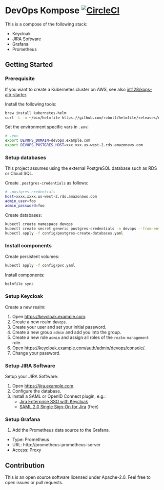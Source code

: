 # DevOps Kompose [![CircleCI](https://circleci.com/gh/int128/devops-kompose.svg?style=shield)](https://circleci.com/gh/int128/devops-kompose)

This is a compose of the following stack:

- Keycloak
- JIRA Software
- Grafana
- Prometheus

## Getting Started

### Prerequisite

If you want to create a Kubernetes cluster on AWS, see also [int128/kops-alb-starter](https://github.com/int128/kops-alb-starter).

Install the following tools:

```sh
brew install kubernetes-helm
curl -L -o ~/bin/helmfile https://github.com/roboll/helmfile/releases/download/v0.11/helmfile_darwin_amd64 && chmod +x ~/bin/helmfile
```

Set the environment specific vars in `.env`:

```sh
# .env
export DEVOPS_DOMAIN=devops.example.com
export DEVOPS_POSTGRES_HOST=xxx.xxx.us-west-2.rds.amazonaws.com
```

### Setup databases

This project assumes using the external PostgreSQL database such as RDS or Cloud SQL.

Create `.postgres-credentials` as follows:

```sh
# .postgres-credentials
host=xxxx.xxxx.us-west-2.rds.amazonaws.com
admin_user=foo
admin_password=foo
```

Create databases:

```sh
kubectl create namespace devops
kubectl create secret generic postgres-credentials -n devops --from-env-file .postgres-credentials
kubectl apply -f config/postgres-create-databases.yaml
```

### Install components

Create persistent volumes:

```sh
kubectl apply -f config/pvc.yaml
```

Install components:

```sh
helmfile sync
```

### Setup Keycloak

Create a new realm:

1. Open https://keycloak.example.com.
1. Create a new realm `devops`.
1. Create your user and set your initial password.
1. Create a new group `admin` and add you into the group.
1. Create a new role `admin` and assign all roles of the `realm-management` role.
1. Open https://keycloak.example.com/auth/admin/devops/console/.
1. Change your password.

### Setup JIRA Software

Setup your JIRA Software:

1. Open https://jira.example.com.
1. Configure the database.
1. Install a SAML or OpenID Connect plugin, e.g.:
    - [Jira Enterprise SSO with Keycloak](https://marketplace.atlassian.com/plugins/de.codecentric.atlassian.oidc.jira-oidc-plugin/server/overview)
    - [SAML 2.0 Single Sign-On for Jira](https://marketplace.atlassian.com/plugins/com.bitium.jira.SAML2PluginJira/server/overview) (free)

### Setup Grafana

1. Add the Prometheus data source to the Grafana.
  - Type: Prometheus
  - URL: http://prometheus-prometheus-server
  - Access: Proxy

## Contribution

This is an open source software licensed under Apache-2.0.
Feel free to open issues or pull requests.
